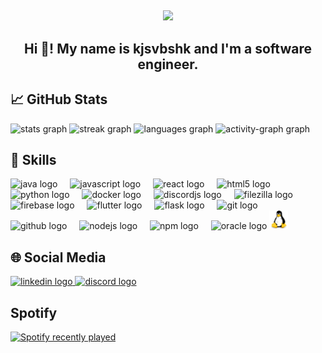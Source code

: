 ##
<div align="center">
  <img height="150" src="https://i.pinimg.com/originals/57/61/5b/57615b8c0092a66c1d4058b1692955cc.gif"  />
</div>
<h2 align="center">Hi 👋! My name is kjsvbshk and I'm a software engineer.</h2>

## &#x1f4c8; GitHub Stats
<div align="left">
  <img src="https://github-readme-stats.vercel.app/api?username=kjsvbshk&hide_title=false&hide_rank=false&show_icons=true&include_all_commits=true&count_private=true&disable_animations=false&theme=discord_old_blurple&locale=en&hide_border=false" height="150" alt="stats graph"  />
  <img src="https://streak-stats.demolab.com?user=kjsvbshk&locale=en&mode=daily&theme=discord_old_blurple&hide_border=true&border_radius=5" height="150" alt="streak graph"  />
  <img src="https://github-readme-stats.vercel.app/api/top-langs?username=kjsvbshk&locale=en&hide_title=false&layout=compact&card_width=320&langs_count=5&theme=discord_old_blurple&hide_border=true" height="150" alt="languages graph"  />
  <img src="https://github-readme-activity-graph.vercel.app/graph?username=kjsvbshk&theme=modern-lilac&area=true&hide_border=true" height="150" alt="activity-graph graph"  />
</div>

## &#x1f4aa; Skills

<div align="left">
  <img src="https://cdn.jsdelivr.net/gh/devicons/devicon/icons/java/java-original.svg" height="30" alt="java logo"  />
  <img width="12" />
  <img src="https://cdn.jsdelivr.net/gh/devicons/devicon/icons/javascript/javascript-original.svg" height="30" alt="javascript logo"  />
  <img width="12" />
  <img src="https://cdn.jsdelivr.net/gh/devicons/devicon/icons/react/react-original.svg" height="30" alt="react logo"  />
  <img width="12" />
  <img src="https://cdn.jsdelivr.net/gh/devicons/devicon/icons/html5/html5-original.svg" height="30" alt="html5 logo"  />
  <img width="12" />
  <img src="https://cdn.jsdelivr.net/gh/devicons/devicon/icons/python/python-original.svg" height="30" alt="python logo"  />
  <img width="12" />
  <img src="https://cdn.jsdelivr.net/gh/devicons/devicon/icons/docker/docker-original.svg" height="30" alt="docker logo"  />
  <img width="12" />
  <img src="https://cdn.jsdelivr.net/gh/devicons/devicon/icons/discordjs/discordjs-original.svg" height="30" alt="discordjs logo"  />
  <img width="12" />
  <img src="https://cdn.jsdelivr.net/gh/devicons/devicon/icons/filezilla/filezilla-plain.svg" height="30" alt="filezilla logo"  />
  <img width="12" />
  <img src="https://cdn.jsdelivr.net/gh/devicons/devicon/icons/firebase/firebase-plain.svg" height="30" alt="firebase logo"  />
  <img width="12" />
  <img src="https://cdn.jsdelivr.net/gh/devicons/devicon/icons/flutter/flutter-original.svg" height="30" alt="flutter logo"  />
  <img width="12" />
  <img src="https://cdn.jsdelivr.net/gh/devicons/devicon/icons/flask/flask-original.svg" height="30" alt="flask logo"  />
  <img width="12" />
  <img src="https://cdn.jsdelivr.net/gh/devicons/devicon/icons/git/git-original.svg" height="30" alt="git logo"  />
  <img width="12" />
  <img src="https://cdn.jsdelivr.net/gh/devicons/devicon/icons/github/github-original.svg" height="30" alt="github logo"  />
  <img width="12" />
  <img src="https://cdn.jsdelivr.net/gh/devicons/devicon/icons/nodejs/nodejs-original.svg" height="30" alt="nodejs logo"  />
  <img width="12" />
  <img src="https://cdn.jsdelivr.net/gh/devicons/devicon/icons/npm/npm-original-wordmark.svg" height="30" alt="npm logo"  />
  <img width="12" />
  <img src="https://cdn.jsdelivr.net/gh/devicons/devicon/icons/oracle/oracle-original.svg" height="30" alt="oracle logo"  />
  <img src="https://raw.githubusercontent.com/devicons/devicon/master/icons/linux/linux-original.svg" height ="30" alt="linux logo" />
</div>




## &#x1f310; Social Media

<div align="left">
  <a href="https://www.linkedin.com/in/kjsvbshk" target="_blank">
    <img src="https://raw.githubusercontent.com/maurodesouza/profile-readme-generator/master/src/assets/icons/social/linkedin/default.svg" width="52" height="40" alt="linkedin logo"  />
  </a>
  <a href="https://discord.com/users/kjsvbshk" target="_blank">
    <img src="https://raw.githubusercontent.com/maurodesouza/profile-readme-generator/master/src/assets/icons/social/discord/default.svg" width="52" height="40" alt="discord logo"  />
  </a>
</div>

##  Spotify 
<div align="left">
  <a href="https://open.spotify.com/user/31p3svvalswbtyzc32mlu7kxye6y">
    <img src="https://spotify-recently-played-readme.vercel.app/api?user=31p3svvalswbtyzc32mlu7kxye6y&count=5&unique=false" alt="Spotify recently played"  />
  </a>
</div>

##
